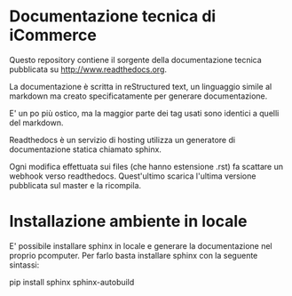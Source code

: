 # Documentazione tecnica di iCommerce 

Questo repository contiene il sorgente della documentazione tecnica pubblicata su http://www.readthedocs.org.

La documentazione è scritta in reStructured text, un linguaggio simile al markdown ma creato specificatamente per generare documentazione.

E' un po più ostico, ma la maggior parte dei tag usati sono identici a quelli del markdown.

Readthedocs è un servizio di hosting utilizza un generatore di documentazione statica chiamato sphinx.

Ogni modifica effettuata sui files (che hanno estensione .rst) fa scattare un webhook verso readthedocs.
Quest'ultimo scarica l'ultima versione pubblicata sul master e la ricompila.

Installazione ambiente in locale
====
E' possibile installare sphinx in locale e generare la documentazione nel proprio pcomputer.
Per farlo basta installare sphinx con la seguente sintassi:

  pip install sphinx sphinx-autobuild
